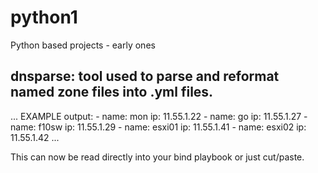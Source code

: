 # python1
Python based projects - early ones

dnsparse: tool used to parse and reformat named zone files into .yml files.
--------
...
 EXAMPLE output: 
          - name:  mon
            ip:  11.55.1.22
          - name:  go
            ip:  11.55.1.27
          - name:  f10sw
            ip:  11.55.1.29
          - name:  esxi01
            ip:  11.55.1.41
          - name:  esxi02
            ip:  11.55.1.42 
...

 This can now be read directly into your bind playbook or just cut/paste.
